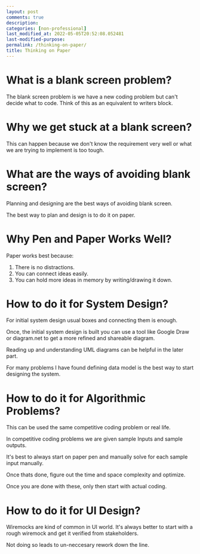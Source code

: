 ```yaml
---
layout: post
comments: true
description:
categories: [non-professional]
last_modified_at: 2022-05-05T20:52:08.052481
last-modified-purpose:
permalink: /thinking-on-paper/
title: Thinking on Paper
---
```


# What is a blank screen problem?

The blank screen problem is we have a new coding problem but can't decide what to code. Think of this as an equivalent to writers block.

# Why we get stuck at a blank screen?

This can happen because we don't know the requirement very well or what we are trying to implement is too tough.

# What are the ways of avoiding blank screen?

Planning and designing are the best ways of avoiding blank screen.

The best way to plan and design is to do it on paper.

# Why Pen and Paper Works Well?

Paper works best because:

1. There is no distractions.
2. You can connect ideas easily.
3. You can hold more ideas in memory by writing/drawing it down.

# How to do it for System Design?

For initial system design usual boxes and connecting them is enough.

Once, the initial system design is built you can use a tool like Google Draw or diagram.net to get a more refined and shareable diagram.

Reading up and understanding UML diagrams can be helpful in the later part.

For many problems I have found defining data model is the best way to start designing the system.

# How to do it for Algorithmic Problems?

This can be used the same competitive coding problem or real life.

In competitive coding problems we are given sample Inputs and sample outputs.

It's best to always start on paper pen and manually solve for each sample input manually.

Once thats done, figure out the time and space complexity and optimize.

Once you are done with these, only then start with actual coding.

# How to do it for UI Design?

Wiremocks are kind of common in UI world. It's always better to start with a rough wiremock and get it verified from stakeholders.

Not doing so leads to un-neccesary rework down the line.